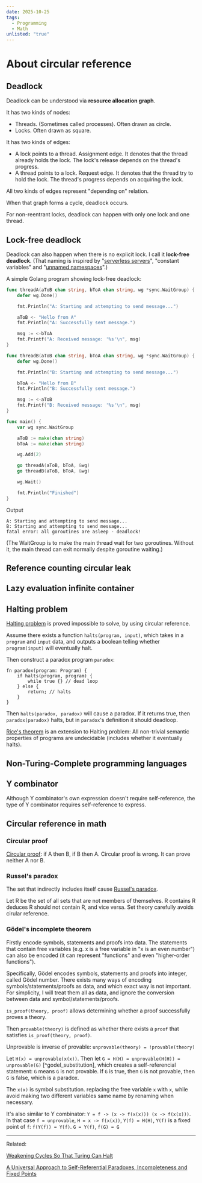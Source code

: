 ```yaml
---
date: 2025-10-25
tags:
  - Programming
  - Math
unlisted: "true"
---
```


# About circular reference

<!-- truncate -->

## Deadlock

Deadlock can be understood via **resource allocation graph**.

It has two kinds of nodes:

- Threads. (Sometimes called processes). Often drawn as circle.
- Locks. Often drawn as square.

It has two kinds of edges:

- A lock points to a thread. Assignment edge. It denotes that the thread already holds the lock. The lock's release depends on the thread's progress.
- A thread points to a lock. Request edge. It denotes that the thread try to hold the lock. The thread's progress depends on acquiring the lock.

All two kinds of edges represent "depending on" relation.

When that graph forms a cycle, deadlock occurs.

For non-reentrant locks, deadlock can happen with only one lock and one thread.

## Lock-free deadlock

Deadlock can also happen when there is no explicit lock. I call it **lock-free deadlock**. (That naming is inspired by "[serverless servers](https://vercel.com/blog/serverless-servers-node-js-with-in-function-concurrency)", "constant variables" and "[unnamed namespaces](https://www.learncpp.com/cpp-tutorial/unnamed-and-inline-namespaces/)".)

A simple Golang program showing lock-free deadlock:

```go
func threadA(aToB chan string, bToA chan string, wg *sync.WaitGroup) {
	defer wg.Done()

	fmt.Println("A: Starting and attempting to send message...")

	aToB <- "Hello from A"
	fmt.Println("A: Successfully sent message.")

	msg := <-bToA
	fmt.Printf("A: Received message: '%s'\n", msg)
}

func threadB(aToB chan string, bToA chan string, wg *sync.WaitGroup) {
	defer wg.Done()

	fmt.Println("B: Starting and attempting to send message...")

	bToA <- "Hello from B"
	fmt.Println("B: Successfully sent message.")

	msg := <-aToB
	fmt.Printf("B: Received message: '%s'\n", msg)
}

func main() {
	var wg sync.WaitGroup

	aToB := make(chan string)
	bToA := make(chan string)

	wg.Add(2)

	go threadA(aToB, bToA, &wg)
	go threadB(aToB, bToA, &wg)

	wg.Wait()

	fmt.Println("Finished")
}
```

Output

```
A: Starting and attempting to send message...
B: Starting and attempting to send message...
fatal error: all goroutines are asleep - deadlock!
```

(The WaitGroup is to make the main thread wait for two goroutines. Without it, the main thread can exit normally despite goroutine waiting.)

## Reference counting circular leak



## Lazy evaluation infinite container


## Halting problem

[Halting problem](https://en.wikipedia.org/wiki/Halting_problem) is proved impossible to solve, by using circular reference.

Assume there exists a function `halts(program, input)`, which takes in a `program` and `input` data, and outputs a boolean telling whether `program(input)` will eventually halt.

Then construct a paradox program `paradox`: 

```pseudocode
fn paradox(program: Program) {
    if halts(program, program) {
        while true {} // dead loop
    } else {
        return; // halts
    }
}
```

  Then `halts(paradox, paradox)` will cause a paradox. If it returns true, then `paradox(paradox)` halts, but in `paradox`'s definition it should deadloop.
  
  [Rice's theorem](https://en.wikipedia.org/wiki/Rice%27s_theorem) is an extension to Halting problem: All non-trivial semantic properties of programs are undecidable (includes whether it eventually halts).

## Non-Turing-Complete programming languages



## Y combinator


Although Y combinator's own expression doesn't require self-reference, the type of Y combinator requires self-reference to express.

## Circular reference in math



### Circular proof

[Circular proof](https://en.wikipedia.org/wiki/Circular_reasoning): if A then B, if B then A. Circular proof is wrong. It can prove neither A nor B.

### Russel's paradox

The set that indirectly includes itself cause [Russel's paradox](https://en.wikipedia.org/wiki/Russell%27s_paradox).

Let R be the set of all sets that are not members of themselves. R contains R deduces R should not contain R, and vice versa. Set theory carefully avoids cirular reference.

### Gödel's incomplete theorem

Firstly encode symbols, statements and proofs into data. The statements that contain free variables (e.g. x is a free variable in "x is an even number") can also be encoded (it can represent "functions" and even "higher-order functions").

Specifically, Gödel encodes symbols, statements and proofs into integer, called Gödel number. There exists many ways of encoding symbols/statements/proofs as data, and which exact way is not important. For simplicity, I will treat them all as data, and ignore the conversion between data and symbol/statements/proofs.

`is_proof(theory, proof)` allows determining whether a proof successfully proves a theory. 
  
Then `provable(theory)` is defined as whether there exists a `proof` that satisfies `is_proof(theory, proof)`.

Unprovable is inverse of provable: `unprovable(theory) = !provable(theory)`

Let `H(x) = unprovable(x(x))`. Then let `G = H(H) = unprovable(H(H)) = unprovable(G)` [^godel_substitution], which creates a self-referencial statement: `G`  means `G` is not provable. If `G` is true, then `G` is not provable, then `G` is false, which is a paradox.

The `x(x)` is symbol substitution. replacing the free variable `x` with `x`, while avoid making two different variables same name by renaming when necessary. 

It's also similar to Y combinator: `Y = f -> (x -> f(x(x))) (x -> f(x(x)))`. In that case `f = unprovable`, `H = x -> f(x(x))`, `Y(f) = H(H)`, `Y(f)` is a fixed point of `f`: `f(Y(f)) = Y(f)`. `G = Y(f)`, `f(G) = G`

---

Related:

[Weakening Cycles So That Turing Can Halt](https://pling.jondgoodwin.com/post/weakening-cycles/)

[A Universal Approach to Self-Referential Paradoxes, Incompleteness and Fixed Points](https://arxiv.org/pdf/math/0305282)

